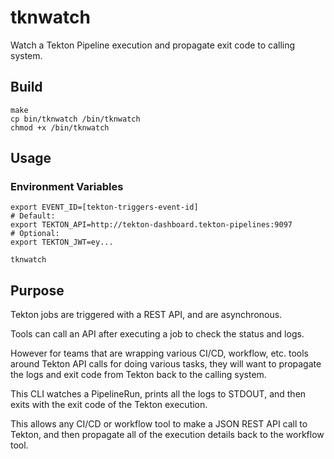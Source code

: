 # tknwatch

Watch a Tekton Pipeline execution and propagate exit code to calling system.

## Build

```
make
cp bin/tknwatch /bin/tknwatch
chmod +x /bin/tknwatch
```

## Usage

### Environment Variables

```
export EVENT_ID=[tekton-triggers-event-id]
# Default:
export TEKTON_API=http://tekton-dashboard.tekton-pipelines:9097
# Optional:
export TEKTON_JWT=ey...

tknwatch
```

## Purpose

Tekton jobs are triggered with a REST API, and are asynchronous.

Tools can call an API after executing a job to check the status and logs.

However for teams that are wrapping various CI/CD, workflow, etc. tools around Tekton API calls for doing various tasks, they will want to propagate the logs and exit code from Tekton back to the calling system.

This CLI watches a PipelineRun, prints all the logs to STDOUT, and then exits with the exit code of the Tekton execution.

This allows any CI/CD or workflow tool to make a JSON REST API call to Tekton, and then propagate all of the execution details back to the workflow tool.
